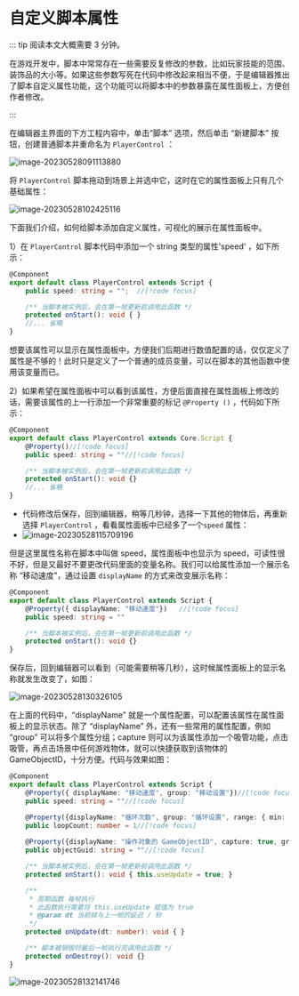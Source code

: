 # 自定义脚本属性

::: tip 阅读本文大概需要 3 分钟。

在游戏开发中，脚本中常常存在一些需要反复修改的参数，比如玩家技能的范围、装饰品的大小等。如果这些参数写死在代码中修改起来相当不便，于是编辑器推出了脚本自定义属性功能，这个功能可以将脚本中的参数暴露在属性面板上，方便创作者修改。

:::

在编辑器主界面的下方工程内容中，单击“脚本” 选项，然后单击 “新建脚本” 按钮，创建普通脚本并重命名为  `PlayerControl`  ：

![image-20230528091113880](https://arkimg.ark.online/image-20230528091113880.webp)

将 `PlayerControl` 脚本拖动到场景上并选中它，这时在它的属性面板上只有几个基础属性：

![image-20230528102425116](https://arkimg.ark.online/image-20230528102425116.webp)

下面我们介绍，如何给脚本添加自定义属性，可视化的展示在属性面板中。

1）在 `PlayerControl` 脚本代码中添加一个 string 类型的属性'speed' ，如下所示：

```typescript
@Component
export default class PlayerControl extends Script {
    public speed: string = "";	//[!code focus]

    /** 当脚本被实例后，会在第一帧更新前调用此函数 */
    protected onStart(): void { }
    //... 省略
}
```

想要该属性可以显示在属性面板中，方便我们后期进行数值配置的话，仅仅定义了属性是不够的！此时只是定义了一个普通的成员变量，可以在脚本的其他函数中使用该变量而已。

2）如果希望在属性面板中可以看到该属性，方便后面直接在属性面板上修改的话，需要该属性的上一行添加一个非常重要的标记 `@Property ()` ，代码如下所示：

```typescript
@Component
export default class PlayerControl extends Core.Script {
    @Property()//[!code focus]
    public speed: string = ""//[!code focus]

    /** 当脚本被实例后，会在第一帧更新前调用此函数 */
    protected onStart(): void {}
    //... 省略
}
```

* 代码修改后保存，回到编辑器，稍等几秒钟，选择一下其他的物体后，再重新选择 `PlayerControl` ，看看属性面板中已经多了一个`speed` 属性：
* ![image-20230528115709196](https://arkimg.ark.online/image-20230528115709196.webp)

但是这里属性名称在脚本中叫做 speed，属性面板中也显示为 speed，可读性很不好，但是又最好不要更改代码里面的变量名称。我们可以给属性添加一个展示名称 “移动速度”，通过设置 `displayName` 的方式来改变展示名称：

``` ts
@Component
export default class PlayerControl extends Script {
    @Property({ displayName: "移动速度"})	//[!code focus]
    public speed: string = ""

    /** 当脚本被实例后，会在第一帧更新前调用此函数 */
    protected onStart(): void {}
}
```

保存后，回到编辑器可以看到（可能需要稍等几秒），这时候属性面板上的显示名称就发生改变了，如图：

![image-20230528130326105](https://arkimg.ark.online/image-20230528130326105.webp)

在上面的代码中，“displayName” 就是一个属性配置，可以配置该属性在属性面板上的显示状态。除了 “displayName” 外，还有一些常用的属性配置，例如 “group” 可以将多个属性分组；capture 则可以为该属性添加一个吸管功能，点击吸管，再点击场景中任何游戏物体，就可以快捷获取到该物体的 GameObjectID，十分方便。代码与效果如图：

``` ts
@Component
export default class PlayerControl extends Script {
    @Property({ displayName: "移动速度", group: "移动设置"})//[!code focus]
    public speed: string = ""//[!code focus]

    @Property({displayName: "循环次数", group: "循环设置", range: { min: 1, max: 10000} })//[!code focus]
    public loopCount: number = 1//[!code focus]
    
    @Property({displayName: "操作对象的 GameObjectID", capture: true, group: "操作对象"})//[!code focus]
    public objectGuid: string = ""//[!code focus]

    /** 当脚本被实例后，会在第一帧更新前调用此函数 */
    protected onStart(): void { this.useUpdate = true; }

    /**
     * 周期函数 每帧执行
     * 此函数执行需要将 this.useUpdate 赋值为 true
     * @param dt 当前帧与上一帧的延迟 / 秒
     */
    protected onUpdate(dt: number): void { }

    /** 脚本被销毁时最后一帧执行完调用此函数 */
    protected onDestroy(): void {}
}
```

![image-20230528132141746](https://arkimg.ark.online/image-20230528132141746.webp)
